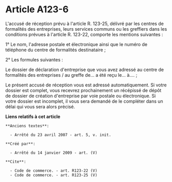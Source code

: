 # Article A123-6

L'accusé de réception prévu à l'article R. 123-25, délivré par les centres de formalités des entreprises, leurs services
communs ou les greffiers dans les conditions prévues à l'article R. 123-22, comporte les mentions suivantes :

1° Le nom, l'adresse postale et électronique ainsi que le numéro de téléphone du centre de formalités destinataire ;

2° Les formules suivantes : 

Le dossier de déclaration d'entreprise que vous avez adressé au centre de formalités des entreprises / au greffe de... a été
reçu le... à....  ; 

Le présent accusé de réception vous est adressé automatiquement. Si votre dossier est complet, vous recevrez prochainement un
récépissé de dépôt de dossier de création d'entreprise par voie postale ou électronique. Si votre dossier est incomplet, il
vous sera demandé de le compléter dans un délai qui vous sera alors précisé.

**Liens relatifs à cet article**

	**Anciens textes**:

	  - Arrêté du 23 avril 2007 - art. 5, v. init.

	**Créé par**:

	  - Arrêté du 14 janvier 2009 - art. (V)

	**Cite**:

	  - Code de commerce. - art. R123-22 (V)
	  - Code de commerce. - art. R123-25 (V)
